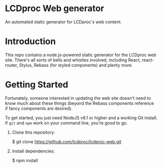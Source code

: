 # LCDproc Web generator

An automated static generator for LCDproc's web content.

# Introduction

This repo contains a node.js-powered static generator for the LCDproc web site.
There's all sorts of bells and whistles involved, including React, react-router,
Stylus, Rebass (for styled components) and plenty more.

# Getting Started

Fortunately, someone interested in updating the web site doesn't need to know
much about these things (beyond the Rebass components reference if fancy
components are desired).

To get started, you just need NodeJS v6.1 or higher and a working Git install.
If `git` and `npm` work on your command line, you're good to go.

1. Clone this repository:

     $ git clone https://github.com/lcdproc/lcdproc-web.git

2. Install dependencies:

     $ npm install
